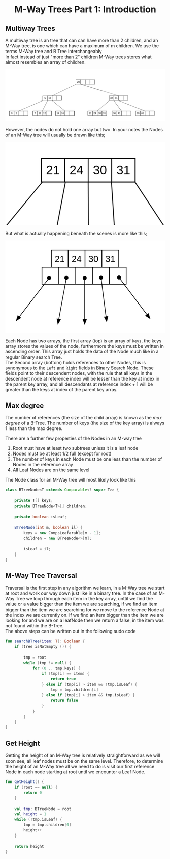 <div align="center"><h1> M-Way Trees Part 1: Introduction</h1></div>

## Multiway Trees

A multiway tree is an tree that can can have more than 2 children, and an M-Way tree, is one which can have a maximum of
m children. We use the terms M-Way tree and B Tree interchangeably  <br />
In fact instead of just "more than 2" children M-Way trees stores what almost resembles an array of children.

<img src="images/m_way_tree.png" alt="m way tree">

However, the nodes do not hold one array but two. In your notes the Nodes of an M-Way tree will usually be drawn like
this;

<img src="images/regular_node.png" alt="regular node">

But what is actually happening beneath the scenes is more like this;

<img src="images/actual_node.png" alt="actual node">

Each Node has two arrays, the first array (top) is an array of `keys`, the keys array stores the values of the node,
furthermore the keys must be written in ascending order. This array just holds the data of the Node much like in a
regular Binary search Tree. <br />
The Second array (bottom) holds references to other Nodes, this is synonymous to the `Left` and
`Right` fields in Binary Search Node. These fields point to their descendent nodes, with the rule that all keys in the
descendent node at reference index will be lesser than the key at index in the parent key array, and all descendants at
reference index + 1 will be greater than the keys at index of the parent key array.

## Max degree

The number of references (the size of the child array) is known as the *max degree* of a B-Tree. The number of keys (the
size of the key array) is always 1 less than the max degree.

There are a further few properties of the Nodes in an M-way tree

1) Root must have at least two subtrees unless it is a leaf node
2) Nodes must be at least 1/2 full (except for root)
3) The number of keys in each Node must be one less than the number of Nodes in the reference array
4) All Leaf Nodes are on the same level

The Node class for an M-Way tree will most likely look like this

```java
class BTreeNode<T extends Comparable<? super T>> {

    private T[] keys;
    private BTreeNode<T>[] children;

    private boolean isLeaf;

    BTreeNode(int m, boolean il) {
        keys = new CompsLeafarable[m - 1];
        children = new BTreeNode<>[m];

        isLeaf = il;
    }
}
```

## M-Way Tree Traversal

Traversal is the first step in any algorithm we learn, in a M-Way tree we start at root and work our way down just like
in a binary tree. In the case of an M-Way Tree we loop through each item in the key array, unttil we find the value or a
value bigger than the item we are searching, if we find an item bigger than the item we are searching for we move to the
reference Node at the index we are currently on. If we find an item bigger than the item we are looking for and we are
on a leafNode then we return a false, in the item was not found within the B-Tree. <br />
The above steps can be written out in the following sudo code

```kotlin
fun searchBTree(item: T): Boolean {
    if (tree isNotEmpty ()) {

        tmp = root
        while (tmp != null) {
            for (0 .. tmp.keys) {
                if (tmp[i] == item) {
                    return true
                } else if (tmp[i] > item && !tmp.isLeaf) {
                    tmp = tmp.children[i]
                } else if (tmp[i] > item && tmp.isLeaf) {
                    return false
                }
            }
        }
    }
}
```

## Get Height

Getting the height of an M-Way tree is relatively straightforward as we will soon see, all leaf nodes must be on the
same level. Therefore, to determine the height of an M-Way tree all we need to do is visit our first reference Node in
each node starting at root until we encounter a Leaf Node.

```kotlin
fun getHeight() {
    if (root == null) {
        return 0
    }

    val tmp: BTreeNode = root
    val height = 1
    while (!tmp.isLeaf) {
        tmp = tmp.children[0]
        height++
    }

    return height
}
```
